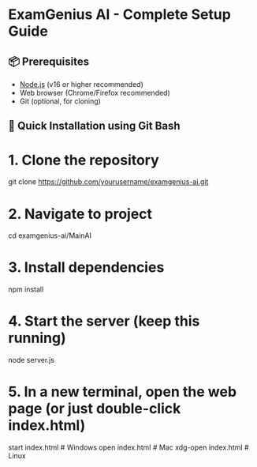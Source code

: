 # ExamGenius AI - Complete Setup Guide

## 📦 Prerequisites
- [Node.js](https://nodejs.org/) (v16 or higher recommended)
- Web browser (Chrome/Firefox recommended)
- Git (optional, for cloning)

## 🚀 Quick Installation using Git Bash
# 1. Clone the repository
git clone https://github.com/yourusername/examgenius-ai.git

# 2. Navigate to project
cd examgenius-ai/MainAI

# 3. Install dependencies
npm install

# 4. Start the server (keep this running)
node server.js

# 5. In a new terminal, open the web page (or just double-click index.html)
start index.html  # Windows
open index.html   # Mac
xdg-open index.html  # Linux
